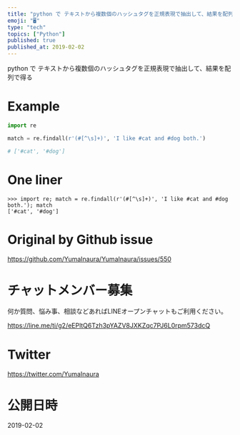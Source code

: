 ```yaml
---
title: "python で テキストから複数個のハッシュタグを正規表現で抽出して、結果を配列で得る"
emoji: "🖥"
type: "tech"
topics: ["Python"]
published: true
published_at: 2019-02-02
---
```


python で テキストから複数個のハッシュタグを正規表現で抽出して、結果を配列で得る

# Example

```py
import re

match = re.findall(r'(#[^\s]+)', 'I like #cat and #dog both.')

# ['#cat', '#dog']
```

# One liner

```
>>> import re; match = re.findall(r'(#[^\s]+)', 'I like #cat and #dog both.'); match
['#cat', '#dog']
```

# Original by Github issue

https://github.com/YumaInaura/YumaInaura/issues/550








<!-- Update From Qiita API -->

# チャットメンバー募集


何か質問、悩み事、相談などあればLINEオープンチャットもご利用ください。

https://line.me/ti/g2/eEPltQ6Tzh3pYAZV8JXKZqc7PJ6L0rpm573dcQ





# Twitter


https://twitter.com/YumaInaura


<!-- Update From Qiita API -->



# 公開日時

2019-02-02
